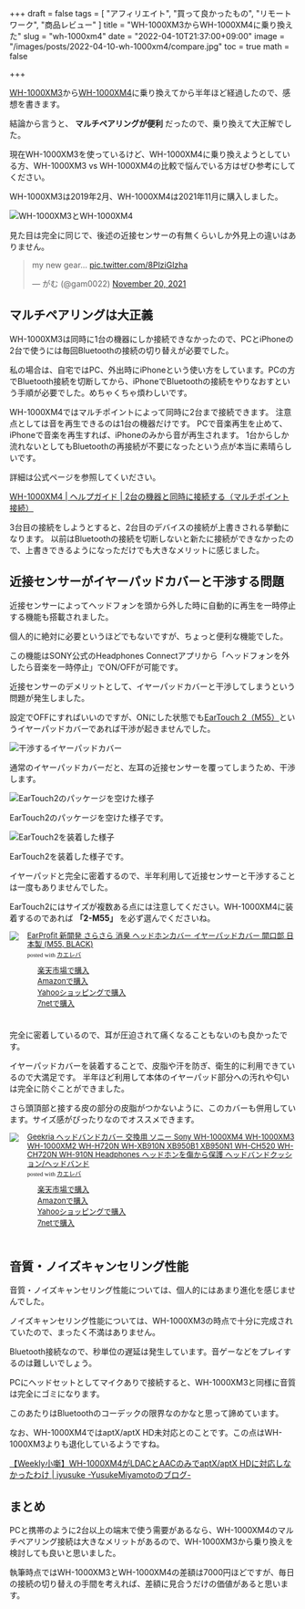 +++
draft = false
tags = [
    "アフィリエイト", "買って良かったもの", "リモートワーク", "商品レビュー"
]
title = "WH-1000XM3からWH-1000XM4に乗り換えた"
slug = "wh-1000xm4"
date = "2022-04-10T21:37:00+09:00"
image = "/images/posts/2022-04-10-wh-1000xm4/compare.jpg"
toc = true
math = false

+++

[WH-1000XM3](https://amzn.to/37BfZAX)から[WH-1000XM4](https://amzn.to/3reEuuG)に乗り換えてから半年ほど経過したので、感想を書きます。

結論から言うと、 **マルチペアリングが便利** だったので、乗り換えて大正解でした。

現在WH-1000XM3を使っているけど、WH-1000XM4に乗り換えようとしている方、WH-1000XM3 vs WH-1000XM4の比較で悩んでいる方はぜひ参考にしてください。

WH-1000XM3は2019年2月、WH-1000XM4は2021年11月に購入しました。

![WH-1000XM3とWH-1000XM4](/images/posts/2022-04-10-wh-1000xm4/compare.jpg)

見た目は完全に同じで、後述の近接センサーの有無くらいしか外見上の違いはありません。

<blockquote class="twitter-tweet"><p lang="en" dir="ltr">my new gear... <a href="https://t.co/8PlziGlzha">pic.twitter.com/8PlziGlzha</a></p>&mdash; がむ (@gam0022) <a href="https://twitter.com/gam0022/status/1461969208959401986?ref_src=twsrc%5Etfw">November 20, 2021</a></blockquote> <script async src="https://platform.twitter.com/widgets.js" charset="utf-8"></script>

<!--more-->

## マルチペアリングは大正義

WH-1000XM3は同時に1台の機器にしか接続できなかったので、PCとiPhoneの2台で使うには毎回Bluetoothの接続の切り替えが必要でした。

私の場合は、自宅ではPC、外出時にiPhoneという使い方をしています。PCの方でBluetooth接続を切断してから、iPhoneでBluetoothの接続をやりなおすという手順が必要でした。めちゃくちゃ煩わしいです。

WH-1000XM4ではマルチポイントによって同時に2台まで接続できます。
注意点としては音を再生できるのは1台の機器だけです。
PCで音楽再生を止めて、iPhoneで音楽を再生すれば、iPhoneのみから音が再生されます。
1台からしか流れないとしてもBluetoothの再接続が不要になったという点が本当に素晴らしいです。

詳細は公式ページを参照してくいださい。

[WH-1000XM4 | ヘルプガイド | 2台の機器と同時に接続する（マルチポイント接続）](https://helpguide.sony.net/mdr/wh1000xm4/v1/ja/contents/TP0002935898.html)

3台目の接続をしようとすると、2台目のデバイスの接続が上書きされる挙動になります。
以前はBluetoothの接続を切断しないと新たに接続ができなかったので、上書きできるようになっただけでも大きなメリットに感じました。

## 近接センサーがイヤーパッドカバーと干渉する問題

近接センサーによってヘッドフォンを頭から外した時に自動的に再生を一時停止する機能も搭載されました。

個人的に絶対に必要というほどでもないですが、ちょっと便利な機能でした。

この機能はSONY公式のHeadphones Connectアプリから「ヘッドフォンを外したら音楽を一時停止」でON/OFFが可能です。

近接センサーのデメリットとして、イヤーパッドカバーと干渉してしまうという問題が発生しました。

設定でOFFにすればいいのですが、ONにした状態でも[EarTouch 2（M55）](https://amzn.to/3O4eEDQ)というイヤーパッドカバーであれば干渉が起きませんでした。

![干渉するイヤーパッドカバー](/images/posts/2022-04-10-wh-1000xm4/ng.jpg)

通常のイヤーパッドカバーだと、左耳の近接センサーを覆ってしまうため、干渉します。

![EarTouch2のパッケージを空けた様子](/images/posts/2022-04-10-wh-1000xm4/EarTouch2-1.jpg)

EarTouch2のパッケージを空けた様子です。

![EarTouch2を装着した様子](/images/posts/2022-04-10-wh-1000xm4/EarTouch2-2.jpg)

EarTouch2を装着した様子です。

イヤーパッドと完全に密着するので、半年利用して近接センサーと干渉することは一度もありませんでした。

EarTouch2にはサイズが複数ある点には注意してください。WH-1000XM4に装着するのであれば **「2-M55」** を必ず選んでくださいね。

<div class="kaerebalink-box" style="text-align:left;padding-bottom:20px;font-size:small;zoom: 1;overflow: hidden;"><div class="kaerebalink-image" style="float:left;margin:0 15px 10px 0;"><a href="https://hb.afl.rakuten.co.jp/hgc/g00tybp4.uo1a93f1.g00tybp4.uo1aad7a/kaereba_main_202412192354122733?pc=https%3A%2F%2Fitem.rakuten.co.jp%2Fnetstore-kobo%2F202402241637094580604443015%2F&m=http%3A%2F%2Fm.rakuten.co.jp%2Fnetstore-kobo%2Fi%2F10015243%2F&rafcid=wsc_i_is_1087413314923222742" target="_blank" ><img src="https://thumbnail.image.rakuten.co.jp/@0_mall/netstore-kobo/cabinet/item21/020240224162711.jpg?_ex=320x320" style="border: none;" /></a></div><div class="kaerebalink-info" style="line-height:120%;zoom: 1;overflow: hidden;"><div class="kaerebalink-name" style="margin-bottom:10px;line-height:120%"><a href="https://hb.afl.rakuten.co.jp/hgc/g00tybp4.uo1a93f1.g00tybp4.uo1aad7a/kaereba_main_202412192354122733?pc=https%3A%2F%2Fitem.rakuten.co.jp%2Fnetstore-kobo%2F202402241637094580604443015%2F&m=http%3A%2F%2Fm.rakuten.co.jp%2Fnetstore-kobo%2Fi%2F10015243%2F&rafcid=wsc_i_is_1087413314923222742" target="_blank" >EarProfit 新開発 さらさら 消臭 ヘッドホンカバー イヤーパッドカバー 開口部 日本製 (M55, BLACK)</a><div class="kaerebalink-powered-date" style="font-size:8pt;margin-top:5px;font-family:verdana;line-height:120%">posted with <a href="https://kaereba.com" rel="nofollow" target="_blank">カエレバ</a></div></div><div class="kaerebalink-detail" style="margin-bottom:5px;"></div><div class="kaerebalink-link1" style="margin-top:10px;"><div class="shoplinkrakuten" style="margin-right:5px;background: url('//img.yomereba.com/kz_k_01.gif') 0 -50px no-repeat;padding: 2px 0 2px 18px;white-space: nowrap;"><a href="https://hb.afl.rakuten.co.jp/hgc/117c8a81.32450c02.117c8a82.14f884ba/kaereba_main_202412192354122733?pc=https%3A%2F%2Fsearch.rakuten.co.jp%2Fsearch%2Fmall%2FEarProfit%2520M55%2F-%2Ff.1-p.1-s.1-sf.0-st.A-v.2%3Fx%3D0%26scid%3Daf_ich_link_urltxt&m=http%3A%2F%2Fm.rakuten.co.jp%2F" target="_blank" >楽天市場で購入</a></div><div class="shoplinkamazon" style="margin-right:5px;background: url('//img.yomereba.com/kz_k_01.gif') 0 0 no-repeat;padding: 2px 0 2px 18px;white-space: nowrap;"><a href="https://www.amazon.co.jp/gp/search?keywords=EarProfit%20M55&__mk_ja_JP=%E3%82%AB%E3%82%BF%E3%82%AB%E3%83%8A&tag=gam00220c-22" target="_blank" >Amazonで購入</a></div><div class="shoplinkyahoo" style="margin-right:5px;background: url('//img.yomereba.com/kz_k_01.gif') 0 -150px no-repeat;padding: 2px 0 2px 18px;white-space: nowrap;"><a href="//ck.jp.ap.valuecommerce.com/servlet/referral?sid=3737095&pid=891162274&vc_url=http%3A%2F%2Fsearch.shopping.yahoo.co.jp%2Fsearch%3Fp%3DEarProfit%2520M55&vcptn=kaereba" target="_blank" >Yahooショッピングで購入<img src="//ad.jp.ap.valuecommerce.com/servlet/gifbanner?sid=3737095&pid=891162274" height="1" width="1" border="0"></a></div><div class="shoplinkseven" style="margin-right:5px;background: url('//img.yomereba.com/kz_k_01.gif') 0 -100px no-repeat;padding: 2px 0 2px 18px;white-space: nowrap;"><a href="//ck.jp.ap.valuecommerce.com/servlet/referral?sid=3737095&pid=891162462&vc_url=http%3A%2F%2F7net.omni7.jp%2Fsearch%2F%3Fkeyword%3DEarProfit%2520M55%26searchKeywordFlg%3D1&vcptn=kaereba" target="_blank" >7netで購入<img src="//ad.jp.ap.valuecommerce.com/servlet/atq/gifbanner?sid=3737095&pid=891162462" height="1" width="1" border="0"></a></div>	     	                           </div></div><div class="booklink-footer" style="clear: left"></div></div>

完全に密着しているので、耳が圧迫されて痛くなることもないのも良かったです。

イヤーパッドカバーを装着することで、皮脂や汗を防ぎ、衛生的に利用できているので大満足です。
半年ほど利用して本体のイヤーパッド部分への汚れや匂いは完全に防ぐことができました。

さら頭頂部と接する皮の部分の皮脂がつかないように、このカバーも併用しています。サイズ感がぴったりなのでオススメできます。

<div class="kaerebalink-box" style="text-align:left;padding-bottom:20px;font-size:small;zoom: 1;overflow: hidden;"><div class="kaerebalink-image" style="float:left;margin:0 15px 10px 0;"><a href="https://hb.afl.rakuten.co.jp/hgc/g00ulxn4.uo1a95b6.g00ulxn4.uo1aa8c0/kaereba_main_202412192356094727?pc=https%3A%2F%2Fitem.rakuten.co.jp%2Fmagipro%2Ftazqk6usoa7eb3n7k3qf2lw3fm%2F&m=http%3A%2F%2Fm.rakuten.co.jp%2Fmagipro%2Fi%2F10107417%2F&rafcid=wsc_i_is_1087413314923222742" target="_blank" ><img src="https://thumbnail.image.rakuten.co.jp/@0_mall/magipro/cabinet/11010304/18822462_0.jpg?_ex=320x320" style="border: none;" /></a></div><div class="kaerebalink-info" style="line-height:120%;zoom: 1;overflow: hidden;"><div class="kaerebalink-name" style="margin-bottom:10px;line-height:120%"><a href="https://hb.afl.rakuten.co.jp/hgc/g00ulxn4.uo1a95b6.g00ulxn4.uo1aa8c0/kaereba_main_202412192356094727?pc=https%3A%2F%2Fitem.rakuten.co.jp%2Fmagipro%2Ftazqk6usoa7eb3n7k3qf2lw3fm%2F&m=http%3A%2F%2Fm.rakuten.co.jp%2Fmagipro%2Fi%2F10107417%2F&rafcid=wsc_i_is_1087413314923222742" target="_blank" >Geekria ヘッドバンドカバー 交換用 ソニー Sony WH-1000XM4 WH-1000XM3 WH-1000XM2 WH-H720N WH-XB910N XB950B1 XB950N1 WH-CH520 WH-CH720N WH-910N Headphones ヘッドホンを傷から保護 ヘッドバンドクッション/ヘッドバンド</a><div class="kaerebalink-powered-date" style="font-size:8pt;margin-top:5px;font-family:verdana;line-height:120%">posted with <a href="https://kaereba.com" rel="nofollow" target="_blank">カエレバ</a></div></div><div class="kaerebalink-detail" style="margin-bottom:5px;"></div><div class="kaerebalink-link1" style="margin-top:10px;"><div class="shoplinkrakuten" style="margin-right:5px;background: url('//img.yomereba.com/kz_k_01.gif') 0 -50px no-repeat;padding: 2px 0 2px 18px;white-space: nowrap;"><a href="https://hb.afl.rakuten.co.jp/hgc/117c8a81.32450c02.117c8a82.14f884ba/kaereba_main_202412192356094727?pc=https%3A%2F%2Fsearch.rakuten.co.jp%2Fsearch%2Fmall%2FGeekria%2520%25E3%2583%2598%25E3%2583%2583%25E3%2583%2589%25E3%2583%2590%25E3%2583%25B3%25E3%2583%2589%25E3%2582%25AB%25E3%2583%2590%25E3%2583%25BC%2520%25E4%25BA%25A4%25E6%258F%259B%25E7%2594%25A8%2520%25E3%2582%25BD%25E3%2583%258B%25E3%2583%25BC%2520Sony%2520WH-1000XM4%2520%2F-%2Ff.1-p.1-s.1-sf.0-st.A-v.2%3Fx%3D0%26scid%3Daf_ich_link_urltxt&m=http%3A%2F%2Fm.rakuten.co.jp%2F" target="_blank" >楽天市場で購入</a></div><div class="shoplinkamazon" style="margin-right:5px;background: url('//img.yomereba.com/kz_k_01.gif') 0 0 no-repeat;padding: 2px 0 2px 18px;white-space: nowrap;"><a href="https://www.amazon.co.jp/gp/search?keywords=Geekria%20%E3%83%98%E3%83%83%E3%83%89%E3%83%90%E3%83%B3%E3%83%89%E3%82%AB%E3%83%90%E3%83%BC%20%E4%BA%A4%E6%8F%9B%E7%94%A8%20%E3%82%BD%E3%83%8B%E3%83%BC%20Sony%20WH-1000XM4%20&__mk_ja_JP=%E3%82%AB%E3%82%BF%E3%82%AB%E3%83%8A&tag=gam00220c-22" target="_blank" >Amazonで購入</a></div><div class="shoplinkyahoo" style="margin-right:5px;background: url('//img.yomereba.com/kz_k_01.gif') 0 -150px no-repeat;padding: 2px 0 2px 18px;white-space: nowrap;"><a href="//ck.jp.ap.valuecommerce.com/servlet/referral?sid=3737095&pid=891162274&vc_url=http%3A%2F%2Fsearch.shopping.yahoo.co.jp%2Fsearch%3Fp%3DGeekria%2520%25E3%2583%2598%25E3%2583%2583%25E3%2583%2589%25E3%2583%2590%25E3%2583%25B3%25E3%2583%2589%25E3%2582%25AB%25E3%2583%2590%25E3%2583%25BC%2520%25E4%25BA%25A4%25E6%258F%259B%25E7%2594%25A8%2520%25E3%2582%25BD%25E3%2583%258B%25E3%2583%25BC%2520Sony%2520WH-1000XM4%2520&vcptn=kaereba" target="_blank" >Yahooショッピングで購入<img src="//ad.jp.ap.valuecommerce.com/servlet/gifbanner?sid=3737095&pid=891162274" height="1" width="1" border="0"></a></div><div class="shoplinkseven" style="margin-right:5px;background: url('//img.yomereba.com/kz_k_01.gif') 0 -100px no-repeat;padding: 2px 0 2px 18px;white-space: nowrap;"><a href="//ck.jp.ap.valuecommerce.com/servlet/referral?sid=3737095&pid=891162462&vc_url=http%3A%2F%2F7net.omni7.jp%2Fsearch%2F%3Fkeyword%3DGeekria%2520%25E3%2583%2598%25E3%2583%2583%25E3%2583%2589%25E3%2583%2590%25E3%2583%25B3%25E3%2583%2589%25E3%2582%25AB%25E3%2583%2590%25E3%2583%25BC%2520%25E4%25BA%25A4%25E6%258F%259B%25E7%2594%25A8%2520%25E3%2582%25BD%25E3%2583%258B%25E3%2583%25BC%2520Sony%2520WH-1000XM4%2520%26searchKeywordFlg%3D1&vcptn=kaereba" target="_blank" >7netで購入<img src="//ad.jp.ap.valuecommerce.com/servlet/atq/gifbanner?sid=3737095&pid=891162462" height="1" width="1" border="0"></a></div>	     	                           </div></div><div class="booklink-footer" style="clear: left"></div></div>

## 音質・ノイズキャンセリング性能

音質・ノイズキャンセリング性能については、個人的にはあまり進化を感じませんでした。

ノイズキャンセリング性能については、WH-1000XM3の時点で十分に完成されていたので、まったく不満はありません。

Bluetooth接続なので、秒単位の遅延は発生しています。音ゲーなどをプレイするのは難しいでしょう。

PCにヘッドセットとしてマイクありで接続すると、WH-1000XM3と同様に音質は完全にゴミになります。

このあたりはBluetoothのコーデックの限界なのかなと思って諦めています。

なお、WH-1000XM4ではaptX/aptX HD未対応とのことです。この点はWH-1000XM3よりも退化しているようですね。

[【Weekly小噺】WH-1000XM4がLDACとAACのみでaptX/aptX HDに対応しなかったわけ | iyusuke -YusukeMiyamotoのブログ-](https://iyusuke.net/wh1000xm4-aptx-aptxhd/)

## まとめ

PCと携帯のように2台以上の端末で使う需要があるなら、WH-1000XM4のマルチペアリング接続は大きなメリットがあるので、WH-1000XM3から乗り換えを検討しても良いと思いました。

執筆時点ではWH-1000XM3とWH-1000XM4の差額は7000円ほどですが、毎日の接続の切り替えの手間を考えれば、差額に見合うだけの価値があると思います。
